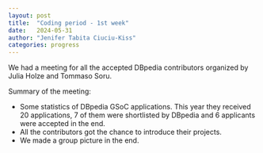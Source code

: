 ```yaml
---
layout: post
title:  "Coding period - 1st week"
date:   2024-05-31
author: "Jenifer Tabita Ciuciu-Kiss"	
categories: progress
---
```


We had a meeting for all the accepted DBpedia contributors organized by Julia Holze and Tommaso Soru.

Summary of the meeting:
- Some statistics of DBpedia GSoC applications. This year they received 20 applications, 7 of them were shortlisted by DBpedia and 6 applicants were accepted in the end.
- All the contributors got the chance to introduce their projects.
- We made a group picture in the end.
